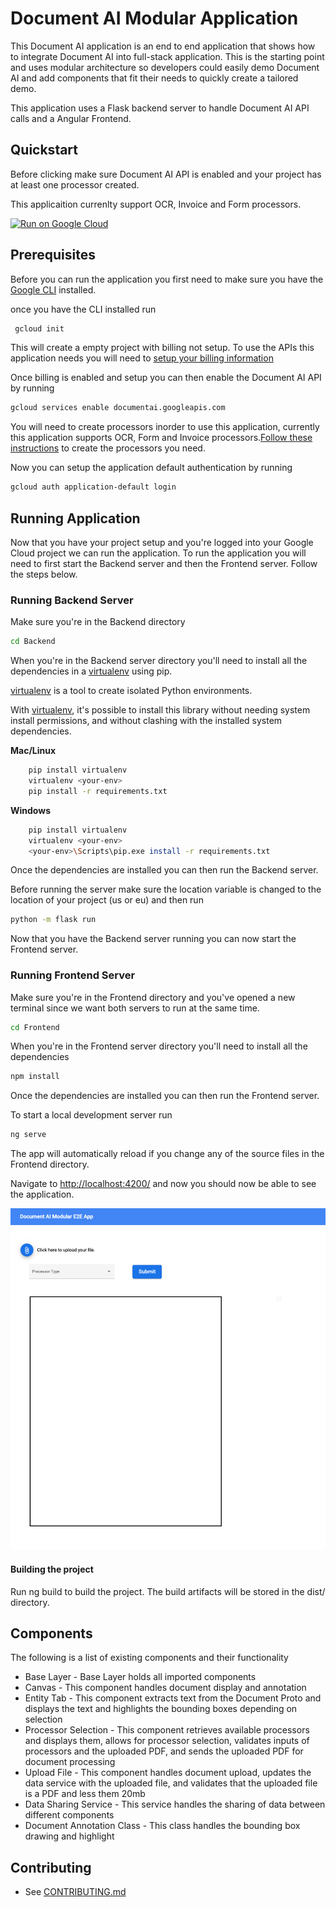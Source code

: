# Document AI Modular Application

This Document AI application is an end to end application that shows how to integrate Document AI into full-stack application.
This is the starting point and uses modular architecture so developers could easily demo Document AI and add components that fit their needs to quickly create a tailored demo.

This application uses a Flask backend server to handle Document AI API calls and a Angular Frontend.

## Quickstart 

Before clicking make sure Document AI API is enabled and your project has at least one processor created. 

This applicaition currenlty support OCR, Invoice and Form processors.  

[![Run on Google Cloud](https://deploy.cloud.run/button.svg)](https://deploy.cloud.run)

## Prerequisites

Before you can run the application you first need to make sure you have the [Google CLI](https://cloud.google.com/sdk/docs/install) installed.

once you have the CLI installed run

```bash
 gcloud init
```

This will create a empty project with billing not setup. To use the APIs this application needs you will need to [setup your billing information](https://cloud.google.com/billing/docs/how-to/manage-billing-account?hl=en_GB)

Once billing is enabled and setup you can then enable the Document AI API by running

```bash
gcloud services enable documentai.googleapis.com
```

You will need to create processors inorder to use this application, currently this application supports OCR, Form and Invoice processors.[Follow these instructions](https://cloud.google.com/document-ai/docs/create-processor) to create the processors you need.

Now you can setup the application default authentication by running

```bash
gcloud auth application-default login
```

## Running Application

Now that you have your project setup and you're logged into your Google Cloud project we can run the application. To run the application you will need to first start the Backend server and then the Frontend server. Follow the steps below.

### Running Backend Server

Make sure you're in the Backend directory

```bash
cd Backend
```
When you're in the Backend server directory you'll need to install all the dependencies in a [virtualenv][virtualenv] using pip.

[virtualenv][virtualenv] is a tool to create isolated Python environments.

With [virtualenv][virtualenv], it's possible to install this library without needing system
install permissions, and without clashing with the installed system
dependencies.

[virtualenv]: <https://virtualenv.pypa.io/en/latest/>


**Mac/Linux**

```bash
    pip install virtualenv
    virtualenv <your-env>
    pip install -r requirements.txt
```

**Windows**

```bash
    pip install virtualenv
    virtualenv <your-env>
    <your-env>\Scripts\pip.exe install -r requirements.txt
```

Once the dependencies are installed you can then run the Backend server.

Before running the server make sure the location variable is changed to the location of your project (us or eu) and then run

```bash
python -m flask run
```

Now that you have the Backend server running you can now start the Frontend server.

### Running Frontend Server

Make sure you're in the Frontend directory and you've opened a new terminal since we want both servers to run at the same time.

```bash
cd Frontend
```

When you're in the Frontend server directory you'll need to install all the dependencies

```bash
npm install
```

Once the dependencies are installed you can then run the Frontend server.

To start a local development server run

```bash
ng serve
```

The app will automatically reload if you change any of the source files in the Frontend directory.

Navigate to [http://localhost:4200/](http://localhost:4200/) and now you should now be able to see the application.

![Document AI Modular E2E App](images/application.png)

#### Building the project
Run ng build to build the project. The build artifacts will be stored in the dist/ directory.

## Components

The following is a list of existing components and their functionality

* Base Layer - Base Layer holds all imported components
* Canvas - This component handles document display and annotation
* Entity Tab - This component extracts text from the Document Proto and displays the text and highlights the bounding boxes depending on selection
* Processor Selection - This component retrieves available processors and displays them, allows for processor selection, validates inputs of processors and the uploaded PDF, and sends the uploaded PDF for document processing
* Upload File - This component handles document upload, updates the data service with the uploaded file, and validates that the uploaded file is a PDF and less them 20mb
* Data Sharing Service - This service handles the sharing of data between different components 
* Document Annotation Class - This class handles the bounding box drawing and highlight

## Contributing

* See [CONTRIBUTING.md](CONTRIBUTING.md)
